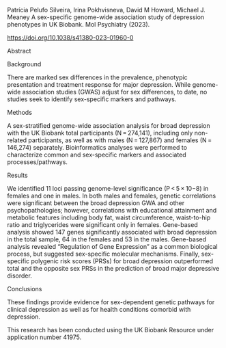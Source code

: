 Patrícia Pelufo Silveira, Irina Pokhvisneva, David M Howard, Michael J. Meaney
A sex-specific genome-wide association study of depression phenotypes in UK Biobank. Mol Psychiatry (2023).

https://doi.org/10.1038/s41380-023-01960-0

Abstract

Background

There are marked sex differences in the prevalence, phenotypic presentation and treatment response for major depression. While genome-wide association studies (GWAS) adjust for sex differences, to date, no studies seek to identify sex-specific markers and pathways.

Methods

A sex-stratified genome-wide association analysis for broad depression with the UK Biobank total participants (N = 274,141), including only non-related participants, as well as with males (N = 127,867) and females (N = 146,274) separately. Bioinformatics analyses were performed to characterize common and sex-specific markers and associated processes/pathways.

Results

We identified 11 loci passing genome-level significance (P < 5 × 10−8) in females and one in males. In both males and females, genetic correlations were significant between the broad depression GWA and other psychopathologies; however, correlations with educational attainment and metabolic features including body fat, waist circumference, waist-to-hip ratio and triglycerides were significant only in females. Gene-based analysis showed 147 genes significantly associated with broad depression in the total sample, 64 in the females and 53 in the males. Gene-based analysis revealed “Regulation of Gene Expression” as a common biological process, but suggested sex-specific molecular mechanisms. Finally, sex-specific polygenic risk scores (PRSs) for broad depression outperformed total and the opposite sex PRSs in the prediction of broad major depressive disorder.

Conclusions

These findings provide evidence for sex-dependent genetic pathways for clinical depression as well as for health conditions comorbid with depression.


This research has been conducted using the UK Biobank Resource under application number 41975.

